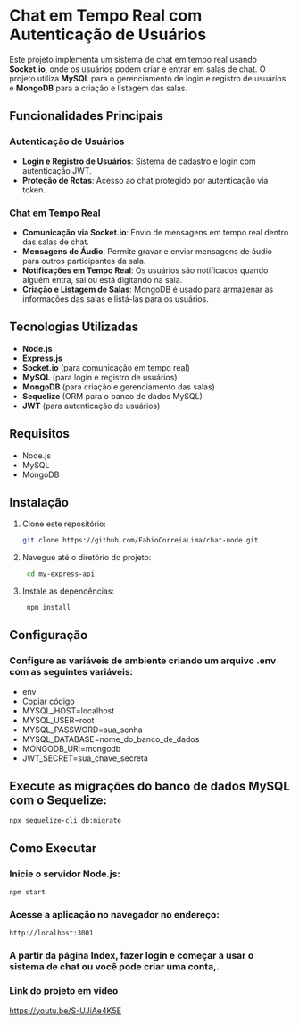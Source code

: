 # Chat em Tempo Real com Autenticação de Usuários

Este projeto implementa um sistema de chat em tempo real usando **Socket.io**, onde os usuários podem criar e entrar em salas de chat. O projeto utiliza **MySQL** para o gerenciamento de login e registro de usuários e **MongoDB** para a criação e listagem das salas.

## Funcionalidades Principais

### Autenticação de Usuários

- **Login e Registro de Usuários**: Sistema de cadastro e login com autenticação JWT.
- **Proteção de Rotas**: Acesso ao chat protegido por autenticação via token.

### Chat em Tempo Real

- **Comunicação via Socket.io**: Envio de mensagens em tempo real dentro das salas de chat.
- **Mensagens de Áudio**: Permite gravar e enviar mensagens de áudio para outros participantes da sala.
- **Notificações em Tempo Real**: Os usuários são notificados quando alguém entra, sai ou está digitando na sala.
- **Criação e Listagem de Salas**: MongoDB é usado para armazenar as informações das salas e listá-las para os usuários.

## Tecnologias Utilizadas

- **Node.js**
- **Express.js**
- **Socket.io** (para comunicação em tempo real)
- **MySQL** (para login e registro de usuários)
- **MongoDB** (para criação e gerenciamento das salas)
- **Sequelize** (ORM para o banco de dados MySQL)
- **JWT** (para autenticação de usuários)

## Requisitos

- Node.js 
- MySQL 
- MongoDB

## Instalação

1. Clone este repositório:

   ```bash
   git clone https://github.com/FabioCorreiaLima/chat-node.git
2. Navegue até o diretório do projeto:
  
    ```bash
     cd my-express-api

4. Instale as dependências:
   ```bash
    npm install

## Configuração
### Configure as variáveis de ambiente criando um arquivo .env com as seguintes variáveis:

- env
- Copiar código
- MYSQL_HOST=localhost
- MYSQL_USER=root
- MYSQL_PASSWORD=sua_senha
- MYSQL_DATABASE=nome_do_banco_de_dados
- MONGODB_URI=mongodb
- JWT_SECRET=sua_chave_secreta
  
## Execute as migrações do banco de dados MySQL com o Sequelize:
    npx sequelize-cli db:migrate
## Como Executar
### Inicie o servidor Node.js:
    npm start
### Acesse a aplicação no navegador no endereço:
    http://localhost:3001
### A partir da página Index, fazer login e começar a usar o sistema de chat ou você pode criar uma conta,.


### Link do projeto em video
  https://youtu.be/S-UJiAe4K5E
